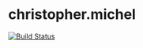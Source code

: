 # christopher.michel

[![Build Status](https://travis-ci.org/cwi-crescer-2017-1/christopher.michel.svg?branch=master)](https://travis-ci.org/cwi-crescer-2017-1/christopher.michel)
